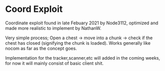 # Coord Exploit

Coordinate exploit found in late Febuary 2021 by Node3112, optimized and made more realistic to implement by NathanW.

Very simple process; Open a chest -> move into a chunk -> check if the chest has closed (signifying the chunk is loaded). Works generally like nocom as far as the concept goes.

Implementation for the tracker,scanner,etc will added in the coming weeks, for now it will mainly consist of basic client shit.
